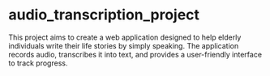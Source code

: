 # audio_transcription_project
This project aims to create a web application designed to help elderly individuals write their life stories by simply speaking. The application records audio, transcribes it into text, and provides a user-friendly interface to track progress.
